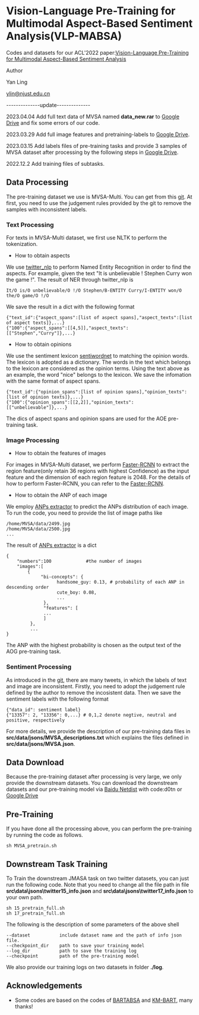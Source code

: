 # Vision-Language Pre-Training for Multimodal Aspect-Based Sentiment Analysis(VLP-MABSA)
Codes and datasets for our ACL'2022 paper:[Vision-Language Pre-Training for Multimodal Aspect-Based Sentiment Analysis](https://aclanthology.org/2022.acl-long.152/)

Author

Yan Ling

ylin@njust.edu.cn

--------------update--------------

2023.04.04 Add full text data of MVSA named **data_new.rar** to [Google Drive](https://drive.google.com/file/d/14Dum0b4gX94OyEkbrz8q72-MzXGVH8OE/view?usp=share_link) and fix some errors of our code.

2023.03.29 Add full image features and pretraining-labels to [Google Drive](https://drive.google.com/file/d/14Dum0b4gX94OyEkbrz8q72-MzXGVH8OE/view?usp=share_link).

2023.03.15 Add labels files of pre-training tasks and provide 3 samples of MVSA dataset after processing by the following steps in [Google Drive](https://drive.google.com/drive/folders/1rm0FtHOTMUfZfRjWIE9Ukn_1D5MDXQy3?usp=sharing).

2022.12.2 Add training files of subtasks.

## Data Processing
The pre-training dataset we use is MVSA-Multi. You can get from this [git](https://github.com/xunan0812/MultiSentiNet). At first, you need to use the judgement rules provided by the git to remove the samples with inconsistent labels.
### Text Processing
For texts in MVSA-Multi dataset, we first use NLTK to perform the tokenization.
- How to obtain aspects

We use [twitter_nlp](https://github.com/aritter/twitter_nlp) to perform Named Entity Recognition in order to find the aspects.
For example, given the text "It is unbelievable ! Stephen Curry won the game !". The result of NER through twitter_nlp is
```
It/O is/O unbelievable/O !/O Stephen/B-ENTITY Curry/I-ENTITY won/O the/O game/O !/O
```
We save the result in a dict with the following format
```
{"text_id":{"aspect_spans":[list of aspect spans],"aspect_texts":[list of aspect texts]},...}
{"100":{"aspect_spans":[[4,5]],"aspect_texts":[["Stephen","Curry"]},...}
```
- How to obtain opinions

We use the sentiment lexicon [sentiwordnet](https://github.com/zeeeyang/lexicon_rnn/tree/master/lexicons) to matching the opinion words. The lexicon is adopted as a dictionary. The words in the text which belongs to the lexicon are considered as the opinion terms.
Using the text above as an example, the word "nice" belongs to the lexicon. We save the infomation with the same format of aspect spans.
```
{"text_id":{"opinion_spans":[list of opinion spans],"opinion_texts":[list of opinion texts]},...}
{"100":{"opinion_spans":[[2,2]],"opinion_texts":[["unbelievable"]},...}
```

The dics of aspect spans and opinion spans are used for the AOE pre-training task.
### Image Processing
- How to obtain the features of images

For images in MVSA-Multi dataset, we perform [Faster-RCNN](https://github.com/jiasenlu/bottom-up-attention) to extract the region feature(only retain 36 regions with highest Confidence) as the input feature and the dimension of each region feature is 2048. For the details of how to perform Faster-RCNN, you can refer to the [Faster-RCNN](https://github.com/jiasenlu/bottom-up-attention).
- How to obtain the ANP of each image

We employ [ANPs extractor](https://github.com/stephen-pilli/DeepSentiBank) to predict the ANPs distribution of each image.
To run the code, you need to provide the list of image paths like
```
/home/MVSA/data/2499.jpg
/home/MVSA/data/2500.jpg
...
```
The result of [ANPs extractor](https://github.com/stephen-pilli/DeepSentiBank) is a dict
```
{
    "numbers":100             #the number of images
    "images":[
        {
             "bi-concepts": {
                   handsome_guy: 0.13, # probability of each ANP in descending order 
                   cute_boy: 0.08,
                   ...
              },
              "features": [ 
              ...
              ]
         },
         ...
}
```
The ANP with the highest probability is chosen as the output text of the AOG pre-training task.
### Sentiment Processing
As introduced in the [git](https://github.com/xunan0812/MultiSentiNet), there are many tweets, in which the labels of text and image are inconsistent. Firstly, you need to adopt the judgement rule defined by the author to remove the incosistent data.
Then we save the sentiment labels with the following format
```
{"data_id": sentiment label}
{"13357": 2, "13356": 0,...} # 0,1,2 denote negtive, neutral and positive, respectively
```
For more details, we provide the description of our pre-training data files in **src/data/jsons/MVSA_descriptions.txt** which explains the files defined in **src/data/jsons/MVSA.json**.
## Data Download
Because the pre-training dataset after processing is very large, we only provide the downstream datasets. You can download the downstream datasets and our pre-training model via [Baidu Netdist](https://pan.baidu.com/s/11INRcFpoBR-6iggukx1VtA) with code:d0tn or [Google Drive](https://drive.google.com/drive/folders/1rm0FtHOTMUfZfRjWIE9Ukn_1D5MDXQy3?usp=sharing)
## Pre-Training
If you have done all the processing above, you can perform the pre-training by running the code as follows.
```
sh MVSA_pretrain.sh
```
## Downstream Task Training
To Train the downstream JMASA task on two twitter datasets, you can just run the following code. Note that you need to change all the file path in file **src\data\jsons\twitter15_info.json** and **src\data\jsons\twitter17_info.json** to your own path.
```
sh 15_pretrain_full.sh
sh 17_pretrain_full.sh
```
The following is the description of some parameters of the above shell
```
--dataset           include dataset name and the path of info json file.
--checkpoint_dir    path to save your training model
--log_dir           path to save the training log
--checkpoint        path of the pre-training model
```
We also provide our training logs on two datasets in folder **./log**.  
## Acknowledgements
- Some codes are based on the codes of [BARTABSA](https://github.com/yhcc/BARTABSA) and [KM-BART](https://github.com/FomalhautB/KM-BART), many thanks!
